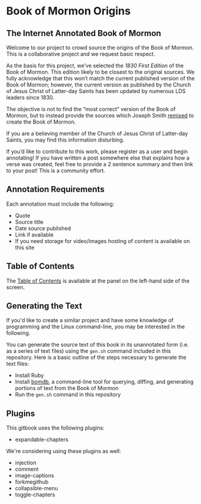 # Book of Mormon Origins

## The Internet Annotated Book of Mormon

Welcome to our project to crowd source the origins of the Book of Mormon. This is a collaborative project and we request basic respect.

As the basis for this project, we’ve selected the *1830 First Edition* of the Book of Mormon. This edition likely to be closest to the original sources. We fully acknowledge that this won’t match the current published version of the Book of Mormon; however, the current version as published by the Church of Jesus Christ of Latter-day Saints has been updated by numerous LDS leaders since 1830.

The objective is not to find the “most correct” version of the Book of Mormon, but to instead provide the sources which Joseph Smith [remixed](http://everythingisaremix.info/watch-the-series/) to create the Book of Mormon.

If you are a believing member of the Church of Jesus Christ of Latter-day Saints, you may find this information disturbing.

If you’d like to contribute to this work, please register as a user and begin annotating! If you have written a post somewhere else that explains how a verse was created, feel free to provide a 2 sentence summary and then link to your post! This is a community effort.

## Annotation Requirements

Each annotation must include the following:

* Quote
* Source title
* Date source published
* Link if available
* If you need storage for video/images hosting of content is available on this site

## Table of Contents

The [Table of Contents](README.md) is available at the panel on the left-hand side of the screen.

## Generating the Text

If you'd like to create a similar project and have some knowledge of programming and the Linux command-line, you may be interested in the following.

You can generate the source text of this book in its unannotated form (i.e. as a series of text files) using the `gen.sh` command included in this repository. Here is a basic outline of the steps necessary to generate the text files:

* Install Ruby
* Install [bomdb](https://github.com/wordtreefoundation/bomdb), a command-line tool for querying, diffing, and generating portions of text from the Book of Mormon
* Run the `gen.sh` command in this repository

## Plugins

This gitbook uses the following plugins:

* expandable-chapters

We're considering using these plugins as well:

* injection
* comment
* image-captions
* forkmegithub
* collapsible-menu
* toggle-chapters
